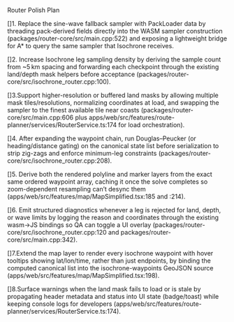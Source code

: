 Router Polish Plan

[]1. Replace the sine-wave fallback sampler with PackLoader data by threading pack-derived fields directly into the WASM sampler construction (packages/router-core/src/main.cpp:522) and exposing a lightweight bridge for A* to query the same sampler that Isochrone receives.

[]2. Increase Isochrone leg sampling density by deriving the sample count from ~5 km spacing and forwarding each checkpoint through the existing land/depth mask helpers before acceptance (packages/router-core/src/isochrone_router.cpp:100).

[]3.Support higher-resolution or buffered land masks by allowing multiple mask tiles/resolutions, normalizing coordinates at load, and swapping the sampler to the finest available tile near coasts (packages/router-core/src/main.cpp:606 plus apps/web/src/features/route-planner/services/RouterService.ts:174 for load orchestration).

[]4. After expanding the waypoint chain, run Douglas–Peucker (or heading/distance gating) on the canonical state list before serialization to strip zig-zags and enforce minimum-leg constraints (packages/router-core/src/isochrone_router.cpp:208).

[]5. Derive both the rendered polyline and marker layers from the exact same ordered waypoint array, caching it once the solve completes so zoom-dependent resampling can’t desync them (apps/web/src/features/map/MapSimplified.tsx:185 and :214).

[]6. Emit structured diagnostics whenever a leg is rejected for land, depth, or wave limits by logging the reason and coordinates through the existing wasm→JS bindings so QA can toggle a UI overlay (packages/router-core/src/isochrone_router.cpp:120 and packages/router-core/src/main.cpp:342).

[]7.Extend the map layer to render every isochrone waypoint with hover tooltips showing lat/lon/time, rather than just endpoints, by binding the computed canonical list into the isochrone-waypoints GeoJSON source (apps/web/src/features/map/MapSimplified.tsx:198).

[]8.Surface warnings when the land mask fails to load or is stale by propagating header metadata and status into UI state (badge/toast) while keeping console logs for developers (apps/web/src/features/route-planner/services/RouterService.ts:174).
